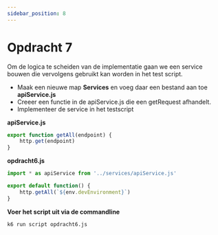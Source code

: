 ```yaml
---
sidebar_position: 8
---
```


# Opdracht 7
Om de logica te scheiden van de implementatie gaan we een service bouwen die vervolgens gebruikt kan worden in het test script.

- Maak een nieuwe map <b>Services</b> en voeg daar een bestand aan toe <b>apiService.js</b>
- Creeer een functie in de apiService.js die een getRequest afhandelt.
- Implementeer de service in het testscript

<b>apiService.js</b>

```javascript
export function getAll(endpoint) {
    http.get(endpoint)
}
```

<b>opdracht6.js</b>

```javascript
import * as apiService from '../services/apiService.js'

export default function() {
    http.getAll(`${env.devEnvironment}`)
}
```


<b>Voer het script uit via de commandline</b>

```bash
k6 run script opdracht6.js
```
